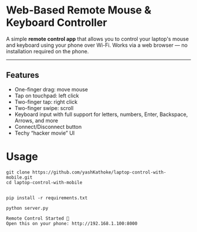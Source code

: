 # Web-Based Remote Mouse & Keyboard Controller

A simple **remote control app** that allows you to control your laptop's mouse and keyboard using your phone over Wi-Fi. Works via a web browser — no installation required on the phone.

---

## Features
- One-finger drag: move mouse
- Tap on touchpad: left click
- Two-finger tap: right click
- Two-finger swipe: scroll
- Keyboard input with full support for letters, numbers, Enter, Backspace, Arrows, and more
- Connect/Disconnect button
- Techy “hacker movie” UI

# Usage

```
git clone https://github.com/yashKathoke/laptop-control-with-mobile.git
cd laptop-control-with-mobile
```

```

pip install -r requirements.txt
```
```
python server.py
```
```
Remote Control Started 🚀
Open this on your phone: http://192.168.1.100:8000
```